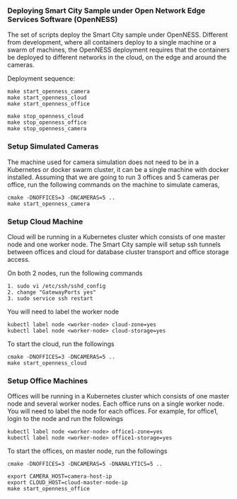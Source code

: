 
### Deploying Smart City Sample under Open Network Edge Services Software (OpenNESS)

The set of scripts deploy the Smart City sample under OpenNESS. Different from development, where all containers deploy to a single machine or a swarm of machines, the OpenNESS deployment requires that the containers be deployed to different networks in the cloud, on the edge and around the cameras. 

Deployment sequence:
```
make start_openness_camera
make start_openness_cloud
make start_openness_office
```

```
make stop_openness_cloud
make stop_openness_office
make stop_openness_camera
```

### Setup Simulated Cameras

The machine used for camera simulation does not need to be in a Kubernetes or docker swarm cluster, it can be a single machine with docker installed. Assuming that we are going to run 3 offices and 5 cameras per office, run the following commands on the machine to simulate cameras, 

```
cmake -DNOFFICES=3 -DNCAMERAS=5 ..
make start_openness_camera
```

### Setup Cloud Machine

Cloud will be running in a Kubernetes cluster which consists of one master node and one worker node. The Smart City sample will setup ssh tunnels between offices and cloud for database cluster transport and office storage access. 

On both 2 nodes, run the following commands

```
1. sudo vi /etc/ssh/sshd_config
2. change "GatewayPorts yes"
3. sudo service ssh restart
```

You will need to label the worker node
```
kubectl label node <worker-node> cloud-zone=yes
kubectl label node <worker-node> cloud-storage=yes
```

To start the cloud, run the followings

```
cmake -DNOFFICES=3 -DNCAMERAS=5 ..
make start_openness_cloud
```

### Setup Office Machines

Offices will be running in a Kubernetes cluster which consists of one master node and several worker nodes. Each office runs on a single worker node. You will need to label the node for each offices. For example, for office1, login to the node and run the followings

```
kubectl label node <worker-node> office1-zone=yes
kubectl label node <worker-node> office1-storage=yes
```

To start the offices, on master node, run the followings

```
cmake -DNOFFICES=3 -DNCAMERAS=5 -DNANALYTICS=5 ..

export CAMERA_HOST=camera-host-ip
export CLOUD_HOST=cloud-master-node-ip
make start_openness_office
```
